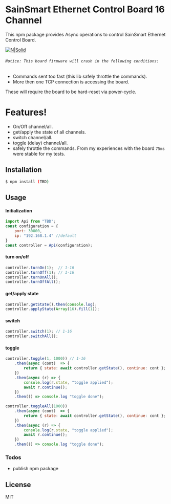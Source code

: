 #  SainSmart Ethernet Control Board 16 Channel

This npm package provides Async operations to control SainSmart Ethernet Control Board. 

[![N|Solid](https://cdn.shopify.com/s/files/1/1978/9859/products/01_595_15_1_1024x1024.jpg)](https://www.sainsmart.com/products/rj45-ethernet-control-board-for-8-16-ch-relays-1?nosto=customers-also-bought)

###### `Notice: This board firmware will crash in the following conditions:`
- Commands sent too fast (this lib safely throttle the commands).
- More then one TCP connection is accessing the board. 

These will require the board to be hard-reset via power-cycle.
# Features!
  - On/Off channel/all. 
  - get/apply the state of all channels. 
  - switch channel/all. 
  - toggle (delay) channel/all. 
  - safely throttle the commands. From my experiences with the board `75ms` were stable for my tests. 
 
## Installation
```sh
$ npm install (TBD)
```
## Usage
#### Initialization
```js
import Api from "TBD";
const configuration = {
	port: 30000, 
	ip: "192.168.1.4" //default
}
const controller = Api(configuration);
```
#### turn on/off
```js
controller.turnOn(1);  // 1-16
controller.turnOff(1); // 1-16
controller.turnOnAll();
controller.turnOffAll();
```
#### get/apply state
```js
controller.getState().then(console.log);
controller.applyState(Array(16).fill(1)); 
```
#### switch
```js
controller.switch(1); // 1-16
controller.switchAll();
```

#### toggle
```js
controller.toggle(1, 1000)) // 1-16
	.then(async (cont)  => {
		return { state: await controller.getState(), continue: cont };
	})
	.then(async (r) => {
		console.log(r.state, "toggle applied");
		await r.continue();
	})
    .then(() => console.log "toggle done");
    
controller.toggleAll(1000))
	.then(async (cont)  => {
		return { state: await controller.getState(), continue: cont };
	})
	.then(async (r) => {
		console.log(r.state, "toggle applied");
		await r.continue();
	})
    .then(() => console.log "toggle done");
```
### Todos
 - publish npm package

License
----
MIT